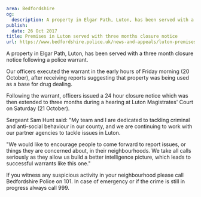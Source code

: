 ```yaml
area: Bedfordshire
og:
  description: A property in Elgar Path, Luton, has been served with a three month closure notice following a police warrant.
publish:
  date: 26 Oct 2017
title: Premises in Luton served with three months closure notice
url: https://www.bedfordshire.police.uk/news-and-appeals/luton-premises-closed
```

A property in Elgar Path, Luton, has been served with a three month closure notice following a police warrant.

Our officers executed the warrant in the early hours of Friday morning (20 October), after receiving reports suggesting that property was being used as a base for drug dealing.

Following the warrant, officers issued a 24 hour closure notice which was then extended to three months during a hearing at Luton Magistrates' Court on Saturday (21 October).

Sergeant Sam Hunt said: "My team and I are dedicated to tackling criminal and anti-social behaviour in our county, and we are continuing to work with our partner agencies to tackle issues in Luton.

"We would like to encourage people to come forward to report issues, or things they are concerned about, in their neighbourhoods. We take all calls seriously as they allow us build a better intelligence picture, which leads to successful warrants like this one."

If you witness any suspicious activity in your neighbourhood please call Bedfordshire Police on 101. In case of emergency or if the crime is still in progress always call 999.

